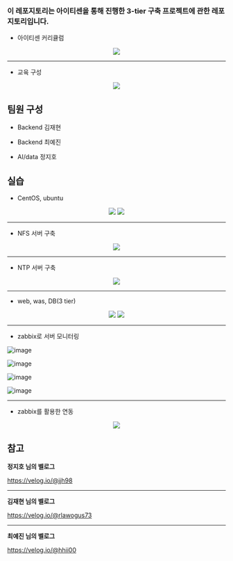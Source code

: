 ### 이 레포지토리는 아이티센을 통해 진행한 3-tier 구축 프로젝트에 관한 레포지토리입니다.

- 아이티센 커리큘럼

<p align="center">
  <img src="https://user-images.githubusercontent.com/108641325/198617985-778365fe-65eb-46ae-a2a1-bf3813355436.png"/>
</p>

---

- 교육 구성

<p align="center">
  <img src="https://user-images.githubusercontent.com/108641325/198595476-95c85e34-98d8-4284-9ba5-a6e7c1dcb317.png"/>
<p>



## 팀원 구성

- Backend 김재현

- Backend 최예진

- AI/data 정지호



## 실습

- CentOS, ubuntu

<p align="center">
  <img src="https://user-images.githubusercontent.com/108641325/198598428-e374db2f-7385-4e01-92a3-55046d5e0b01.png"/>
  <img src="https://user-images.githubusercontent.com/108641325/198598066-d4c653e6-c042-4fdf-87ef-fab3e5ce4e82.png"/>
<p>

---

- NFS 서버 구축

<p align="center">
  <img src="https://user-images.githubusercontent.com/108641325/198600221-0ee3f23c-0213-4652-b1c6-b8f8bcff4c28.png"/>
<p>

---

- NTP 서버 구축

<p align="center">
  <img src="https://user-images.githubusercontent.com/108641325/198601492-cef5f8fd-93bf-4e4b-befc-af5dd96c9cc6.png"/>
<p>

---

- web, was, DB(3 tier)

<p align="center">
  <img src="https://user-images.githubusercontent.com/108641325/198602592-d6c7b329-077d-4dec-abd3-d4ae28b729b3.png"/>
  <img src="https://user-images.githubusercontent.com/108641325/198602879-95970a2f-e048-49d8-ae65-39fdd8e0eb16.png"/>
<p>

---

- zabbix로 서버 모니터링 

![image](https://user-images.githubusercontent.com/108641325/222957758-f77772ce-8042-4e84-ae54-103f876856c7.png)

![image](https://user-images.githubusercontent.com/108641325/222957986-2b2ac7d9-06bf-43e6-a4ca-6cc0689dbb0f.png)

![image](https://user-images.githubusercontent.com/108641325/222958046-c61a297b-2687-4cf4-9a49-e0cd722a578d.png)

![image](https://user-images.githubusercontent.com/108641325/222958098-af07afa5-7bf6-41b7-aafb-d84e703b356d.png)

---

- zabbix를 활용한 연동

<p align="center">
  <img src="https://user-images.githubusercontent.com/108641325/198605095-4e025c11-7aa8-4fe7-b391-86ea2e7978eb.png"/>
<p>


## 참고

**정지호 님의 벨로그**

https://velog.io/@jjh98

---

**김재현 님의 벨로그**

https://velog.io/@rlawogus73

---

**최예진 님의 벨로그**

https://velog.io/@hhii00


